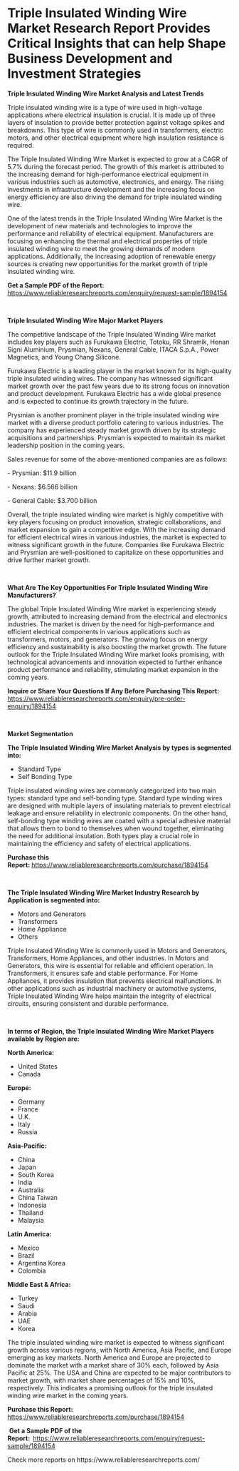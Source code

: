 <p><h1>Triple Insulated Winding Wire Market Research Report Provides Critical Insights that can help Shape Business Development and Investment Strategies</h1></p><p><strong>Triple Insulated Winding Wire Market Analysis and Latest Trends</strong></p>
<p><p>Triple insulated winding wire is a type of wire used in high-voltage applications where electrical insulation is crucial. It is made up of three layers of insulation to provide better protection against voltage spikes and breakdowns. This type of wire is commonly used in transformers, electric motors, and other electrical equipment where high insulation resistance is required.</p><p>The Triple Insulated Winding Wire Market is expected to grow at a CAGR of 5.7% during the forecast period. The growth of this market is attributed to the increasing demand for high-performance electrical equipment in various industries such as automotive, electronics, and energy. The rising investments in infrastructure development and the increasing focus on energy efficiency are also driving the demand for triple insulated winding wire.</p><p>One of the latest trends in the Triple Insulated Winding Wire Market is the development of new materials and technologies to improve the performance and reliability of electrical equipment. Manufacturers are focusing on enhancing the thermal and electrical properties of triple insulated winding wire to meet the growing demands of modern applications. Additionally, the increasing adoption of renewable energy sources is creating new opportunities for the market growth of triple insulated winding wire.</p></p>
<p><strong>Get a Sample PDF of the Report:&nbsp;</strong> <a href="https://www.reliableresearchreports.com/enquiry/request-sample/1894154">https://www.reliableresearchreports.com/enquiry/request-sample/1894154</a></p>
<p>&nbsp;</p>
<p><strong>Triple Insulated Winding Wire Major Market Players</strong></p>
<p><p>The competitive landscape of the Triple Insulated Winding Wire market includes key players such as Furukawa Electric, Totoku, RR Shramik, Henan Signi Aluminium, Prysmian, Nexans, General Cable, ITACA S.p.A., Power Magnetics, and Young Chang Silicone. </p><p>Furukawa Electric is a leading player in the market known for its high-quality triple insulated winding wires. The company has witnessed significant market growth over the past few years due to its strong focus on innovation and product development. Furukawa Electric has a wide global presence and is expected to continue its growth trajectory in the future.</p><p>Prysmian is another prominent player in the triple insulated winding wire market with a diverse product portfolio catering to various industries. The company has experienced steady market growth driven by its strategic acquisitions and partnerships. Prysmian is expected to maintain its market leadership position in the coming years.</p><p>Sales revenue for some of the above-mentioned companies are as follows:</p><p>- Prysmian: $11.9 billion</p><p>- Nexans: $6.566 billion</p><p>- General Cable: $3.700 billion</p><p>Overall, the triple insulated winding wire market is highly competitive with key players focusing on product innovation, strategic collaborations, and market expansion to gain a competitive edge. With the increasing demand for efficient electrical wires in various industries, the market is expected to witness significant growth in the future. Companies like Furukawa Electric and Prysmian are well-positioned to capitalize on these opportunities and drive further market growth.</p></p>
<p>&nbsp;</p>
<p><strong>What Are The Key Opportunities For Triple Insulated Winding Wire Manufacturers?</strong></p>
<p><p>The global Triple Insulated Winding Wire market is experiencing steady growth, attributed to increasing demand from the electrical and electronics industries. The market is driven by the need for high-performance and efficient electrical components in various applications such as transformers, motors, and generators. The growing focus on energy efficiency and sustainability is also boosting the market growth. The future outlook for the Triple Insulated Winding Wire market looks promising, with technological advancements and innovation expected to further enhance product performance and reliability, stimulating market expansion in the coming years.</p></p>
<p><strong>Inquire or Share Your Questions If Any Before Purchasing This Report:</strong> <a href="https://www.reliableresearchreports.com/enquiry/pre-order-enquiry/1894154">https://www.reliableresearchreports.com/enquiry/pre-order-enquiry/1894154</a></p>
<p>&nbsp;</p>
<p><strong>Market Segmentation</strong></p>
<p><strong>The Triple Insulated Winding Wire Market Analysis by types is segmented into:</strong></p>
<p><ul><li>Standard Type</li><li>Self Bonding Type</li></ul></p>
<p><p>Triple insulated winding wires are commonly categorized into two main types: standard type and self-bonding type. Standard type winding wires are designed with multiple layers of insulating materials to prevent electrical leakage and ensure reliability in electronic components. On the other hand, self-bonding type winding wires are coated with a special adhesive material that allows them to bond to themselves when wound together, eliminating the need for additional insulation. Both types play a crucial role in maintaining the efficiency and safety of electrical applications.</p></p>
<p><strong>Purchase this Report:&nbsp;</strong><a href="https://www.reliableresearchreports.com/purchase/1894154">https://www.reliableresearchreports.com/purchase/1894154</a></p>
<p>&nbsp;</p>
<p><strong>The Triple Insulated Winding Wire Market Industry Research by Application is segmented into:</strong></p>
<p><ul><li>Motors and Generators</li><li>Transformers</li><li>Home Appliance</li><li>Others</li></ul></p>
<p><p>Triple Insulated Winding Wire is commonly used in Motors and Generators, Transformers, Home Appliances, and other industries. In Motors and Generators, this wire is essential for reliable and efficient operation. In Transformers, it ensures safe and stable performance. For Home Appliances, it provides insulation that prevents electrical malfunctions. In other applications such as industrial machinery or automotive systems, Triple Insulated Winding Wire helps maintain the integrity of electrical circuits, ensuring consistent and durable performance.</p></p>
<p>&nbsp;</p>
<p><strong>In terms of Region, the Triple Insulated Winding Wire Market Players available by Region are:</strong></p>
<p>
    <p> <strong> North America: </strong>
        <ul>
            <li>United States</li>
            <li>Canada</li>
        </ul>
        </p> 
    <p> <strong> Europe: </strong>
        <ul>
            <li>Germany</li>
            <li>France</li>
            <li>U.K.</li>
            <li>Italy</li>
            <li>Russia</li>
        </ul>
        </p> 
    <p> <strong> Asia-Pacific: </strong>
        <ul>
            <li>China</li>
            <li>Japan</li>
            <li>South Korea</li>
            <li>India</li>
            <li>Australia</li>
            <li>China Taiwan</li>
            <li>Indonesia</li>
            <li>Thailand</li>
            <li>Malaysia</li>
        </ul>
        </p> 
    <p> <strong> Latin America: </strong>
        <ul>
            <li>Mexico</li>
            <li>Brazil</li>
            <li>Argentina Korea</li>
            <li>Colombia</li>
        </ul>
        </p> 
    <p> <strong> Middle East & Africa: </strong>
        <ul>
            <li>Turkey</li>
            <li>Saudi</li>
            <li>Arabia</li>
            <li>UAE</li>
            <li>Korea</li>
        </ul>
    </p>
    </p>
<p><p>The triple insulated winding wire market is expected to witness significant growth across various regions, with North America, Asia Pacific, and Europe emerging as key markets. North America and Europe are projected to dominate the market with a market share of 30% each, followed by Asia Pacific at 25%. The USA and China are expected to be major contributors to market growth, with market share percentages of 15% and 10%, respectively. This indicates a promising outlook for the triple insulated winding wire market in the coming years.</p></p>
<p><strong>Purchase this Report: </strong><a href="https://www.reliableresearchreports.com/purchase/1894154">https://www.reliableresearchreports.com/purchase/1894154</a></p>
<p>&nbsp;<strong>Get a Sample PDF of the Report:&nbsp;&nbsp;</strong><a href="https://www.reliableresearchreports.com/enquiry/request-sample/1894154">https://www.reliableresearchreports.com/enquiry/request-sample/1894154</a></p>
<p><strong></strong></p>
<p>Check more reports on https://www.reliableresearchreports.com/</p>